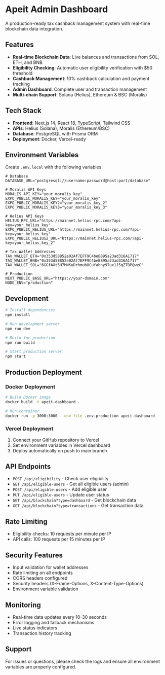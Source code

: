 # Apeit Admin Dashboard

A production-ready tax cashback management system with real-time blockchain data integration.

## Features

- **Real-time Blockchain Data**: Live balances and transactions from SOL, ETH, and BNB
- **Eligibility Checking**: Automatic user eligibility verification with $50 threshold
- **Cashback Management**: 10% cashback calculation and payment tracking
- **Admin Dashboard**: Complete user and transaction management
- **Multi-chain Support**: Solana (Helius), Ethereum & BSC (Moralis)

## Tech Stack

- **Frontend**: Next.js 14, React 18, TypeScript, Tailwind CSS
- **APIs**: Helius (Solana), Moralis (Ethereum/BSC)
- **Database**: PostgreSQL with Prisma ORM
- **Deployment**: Docker, Vercel-ready

## Environment Variables

Create `.env.local` with the following variables:

```env
# Database
DATABASE_URL="postgresql://username:password@host:port/database"

# Moralis API Keys
MORALIS_API_KEY="your_moralis_key"
EXPO_PUBLIC_MORALIS_KEY="your_moralis_key"
EXPO_PUBLIC_MORALIS_KEY2="your_moralis_key_2"
EXPO_PUBLIC_MORALIS_KEY3="your_moralis_key_3"

# Helius API Keys
HELIUS_RPC_URL="https://mainnet.helius-rpc.com/?api-key=your_helius_key"
EXPO_PUBLIC_HELIUS_URL="https://mainnet.helius-rpc.com/?api-key=your_helius_key"
EXPO_PUBLIC_HELIUS2_URL="https://mainnet.helius-rpc.com/?api-key=your_helius_key_2"

# Tax Wallet Addresses
TAX_WALLET_ETH="0x353d58852e02Af7EFF9C4beB895a23ad316A1717"
TAX_WALLET_BNB="0x353d58852e02Af7EFF9C4beB895a23ad316A1717"
TAX_WALLET_SOL="6GGfAXt5H7MNKuDrhmub8CuYabny97ux1J5qZTDPQwzC"

# Production
NEXT_PUBLIC_BASE_URL="https://your-domain.com"
NODE_ENV="production"
```

## Development

```bash
# Install dependencies
npm install

# Run development server
npm run dev

# Build for production
npm run build

# Start production server
npm start
```

## Production Deployment

### Docker Deployment

```bash
# Build Docker image
docker build -t apeit-dashboard .

# Run container
docker run -p 3000:3000 --env-file .env.production apeit-dashboard
```

### Vercel Deployment

1. Connect your GitHub repository to Vercel
2. Set environment variables in Vercel dashboard
3. Deploy automatically on push to main branch

## API Endpoints

- `POST /api/eligibility` - Check user eligibility
- `GET /api/eligible-users` - Get all eligible users (admin)
- `POST /api/eligible-users` - Add eligible user
- `PUT /api/eligible-users` - Update user status
- `GET /api/blockchain?type=dashboard` - Get blockchain data
- `GET /api/blockchain?type=transactions` - Get transaction data

## Rate Limiting

- Eligibility checks: 10 requests per minute per IP
- API calls: 100 requests per 15 minutes per IP

## Security Features

- Input validation for wallet addresses
- Rate limiting on all endpoints
- CORS headers configured
- Security headers (X-Frame-Options, X-Content-Type-Options)
- Environment variable validation

## Monitoring

- Real-time data updates every 10-30 seconds
- Error logging and fallback mechanisms
- Live status indicators
- Transaction history tracking

## Support

For issues or questions, please check the logs and ensure all environment variables are properly configured.